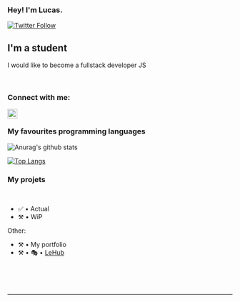 ### Hey! I'm Lucas.

[![Twitter Follow](https://img.shields.io/twitter/follow/m2gaop?color=1DA1F2&logo=twitter&style=for-the-badge)](https://twitter.com/m2gaop)

## I'm a student
 
I would like to become a fullstack developer JS
  
<br />

### Connect with me:

[<img align="left" alt="My discord" width="22px" src="https://cdn.jsdelivr.net/npm/simple-icons@v3/icons/discord.svg" />][discord]

<br />

### My favourites programming languages


![Anurag's github stats](https://github-readme-stats.vercel.app/api?username=M2GA&count_private=true&show_icons=true?theme=buefy)
<br />

[![Top Langs](https://github-readme-stats.vercel.app/api/top-langs/?username=M2GA)](https://github.com/anuraghazra/github-readme-stats)

### My projets

<br />

<!--START_SECTION:activity-->
- ✅ • Actual
- ⚒️ • WiP

Other:
- ⚒️ • My portfolio
- ⚒️ • 🎭 • [LeHub](https://github.com/M2GA/Lehub)

<!--END_SECTION:activity-->


<br />

<br />
<br />

---

[discord]: https://discord.gg/B5vwQCWhUp
